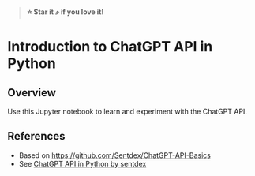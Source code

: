 > **:star: Star it :arrow_heading_up: if you love it!**
> 
# Introduction to ChatGPT API in Python

## Overview

Use this Jupyter notebook to learn and experiment with the ChatGPT API.
 

## References

- Based on https://github.com/Sentdex/ChatGPT-API-Basics
- See [ChatGPT API in Python by sentdex](https://www.youtube.com/watch?v=c-g6epk3fFE)
